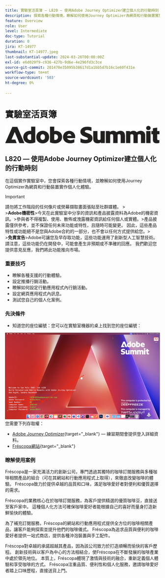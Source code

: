 ```yaml
---
title: 實驗室活頁簿 — L820 — 使用Adobe Journey Optimizer建立個人化的行動時刻
description: 探索各種行動情境，瞭解如何使用Journey Optimizer為網頁和行動裝置實施個人化體驗。
feature: Overview
role: User
level: Intermediate
doc-type: Tutorial
duration: 0
jira: KT-14977
thumbnail: KT-14977.jpeg
last-substantial-update: 2024-03-26T00:00:00Z
exl-id: e6d029f9-c936-427b-9d6e-4e296fd3c3ce
source-git-commit: 201470e35095b38617d1a1bb5d7b16c1e60f431e
workflow-type: tm+mt
source-wordcount: '503'
ht-degree: 0%

---
```


# 實驗室活頁簿

![Adobe Summit — 替代文字](/help/summit-labs/summit-lab-2024/l820-lab-workbook/assets/adobe-summit.png "Adobe Summit")

## L820 — 使用Adobe Journey Optimizer建立個人化的行動時刻

在這個實作實驗室中，您會探索各種行動情境，並瞭解如何使用Journey Optimizer為網頁和行動裝置實作個人化體驗。


>[!IMPORTANT]
>
>請勿將工作階段的任何像片或熒幕擷取畫面張貼至社群媒體。
>&#x200B;><br>
>&#x200B;>**Adobe機密性**
>&#x200B;>今天在此實驗室中分享的資訊和產品披露資料為Adobe的機密資訊。
>&#x200B;>參與者不得複製、使用、散佈或洩露機密資訊給任何個人或實體。
>&#x200B;>產品披露僅供參考，並不保證任何未來功能或特性，且隨時可能變更。 因此，這些產品特性或功能絕不是您與Adobe合約的一部分，也不會以任何方式提供給您。
>&#x200B;><br>
>&#x200B;>**免責宣告**
>&#x200B;>Adobe可讓您及早存取功能，這些功能運用了創新型人工智慧技術。 請注意，這些功能仍在開發中，可能會產生非預期或不準確的回應。 我們歡迎您提供意見反應，我們將此功能推向市場。


### 重要技巧

* 瞭解各種支援的行動體驗。
* 設定推播行銷活動。
* 瞭解如何設定行動應用程式內行銷活動。
* 設定網頁應用程式內訊息。
* 測試您自己的個人化案例。

### 先決條件

* 知道您的座位編號：您可以在實驗室機器的桌上找到您的座位編號：

![名額號碼](/help/summit-labs/summit-lab-2024/l820-lab-workbook/assets/locate-seat-number.png)
您需要下列存取權：

* [Adobe Journey Optimizer](https://experience.adobe.com/#/@techmarketingdemos/sname:summit-ajo-lab/journey-optimizer/home){target="_blank"} — 練習期間會提供登入詳細資料。
* [Fréscopa網站](https://dsn.adobe.com/p/adobe-summit-2024?token=eyJhbGciOiJIUzI1NiIsInR5cCI6IkpXVCJ9.eyJpZCI6ImFub255bW91cyIsImVtYWlsIjoiYW5vbnltb3VzQGFkb2JlLmNvbSIsImlzc3VlciI6InNoYXJlZC1saW5rIiwiYXJnb24iOnsiYWNjZXNzIjoicmVhZC1wcm9qZWN0IiwicHJvamVjdElkIjoiYWRvYmUtc3VtbWl0LTIwMjQifSwiaWF0IjoxNzEwNTI0MTIwLCJleHAiOjE3MTIzMzg1MjB9.q2uGVst6HjJw8SCWl-3pViNzepkdGnNCvGqZnbbkTsY){target="_blank"}


### 瞭解使用案例

Fréscopa是一家充滿活力的創新公司，專門透過其獨特的咖啡訂閱服務與多種咖啡相關產品的組合（可在其網站和行動應用程式上取得），來徹底改變咖啡的體驗。 Fréscopa致力於提供卓越的品質和口味，滿足咖啡愛好者對便利和優質選擇的需求。

Fréscopa的業務核心在於咖啡訂閱服務，為客戶提供精選的優質咖啡豆，直接送至客戶家中。 這種個人化方法可確保咖啡愛好者能根據自己的喜好而量身打造新鮮愉快的體驗。

為了補充訂閱服務，Fréscopa的網站和行動應用程式提供全方位的咖啡相關產品，讓客戶能夠探索並提升他們的咖啡儀式。 Fréscopa為追求品質與便利的咖啡愛好者提供一站式商店，提供各種沖泡裝置與手工配件。

Fréscopa對卓越的承諾超越其產品，因為該公司致力於打造順暢而愉快的客戶歷程。 創新技術與以客戶為中心的方法相結合，使Fréscopa在不斷發展的咖啡產業中處於領先地位。 本質上，Fréscopa體現了激情與技術的融合，重新定義個人體驗和享受咖啡的方式。 Fréscopa注重品質、便利性和個人化服務，邀請咖啡愛好者踏上口味歷程，直接送貨上門。
